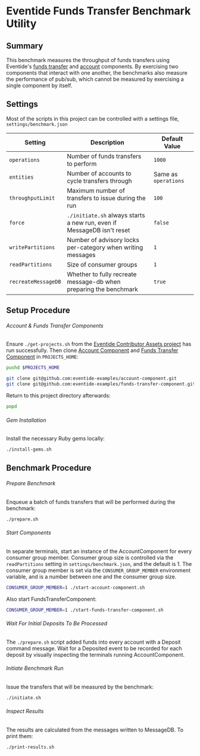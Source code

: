 # Eventide Funds Transfer Benchmark Utility

## Summary

This benchmark measures the throughput of funds transfers using Eventide's [funds transfer](https://github.com/eventide-examples/funds-transfer-component) and [account](https://github.com/eventide-examples/account-component) components. By exercising two components that interact with one another, the benchmarks also measure the performance of pub/sub, which cannot be measured by exercising a single component by itself.

## Settings

Most of the scripts in this project can be controlled with a settings file, `settings/benchmark.json`

| Setting             | Description                                                            | Default Value        |
| ------------------- | ---------------------------------------------------------------------- | -------------------- |
| `operations`        | Number of funds transfers to perform                                   | `1000`               |
| `entities`          | Number of accounts to cycle transfers through                          | Same as `operations` |
| `throughputLimit`   | Maximum number of transfers to issue during the run                    | `100`                |
| `force`             | `./initiate.sh` always starts a new run, even if MessageDB isn't reset | `false`              |
| `writePartitions`   | Number of advisory locks per-category when writing messages            | `1`                  |
| `readPartitions`    | Size of consumer groups                                                | `1`                  |
| `recreateMessageDB` | Whether to fully recreate message-db when preparing the benchmark      | `true`               |

## Setup Procedure

###### Account & Funds Transfer Components

Ensure `./get-projects.sh` from the [Eventide Contributor Assets project](https://github.com/eventide-project/contributor-assets) has run successfully. Then clone [Account Component](https://github.com/eventide-examples/account-component) and [Funds Transfer Component](https://github.com/eventide-examples/account-component) in `PROJECTS_HOME`:

``` sh
pushd $PROJECTS_HOME

git clone git@github.com:eventide-examples/account-component.git
git clone git@github.com:eventide-examples/funds-transfer-component.git
```

Return to this project directory afterwards:

``` sh
popd
```

###### Gem Installation

Install the necessary Ruby gems locally:

``` sh
./install-gems.sh
```

## Benchmark Procedure

###### Prepare Benchmark

Enqueue a batch of funds transfers that will be performed during the benchmark:

``` sh
./prepare.sh
```

###### Start Components

In separate terminals, start an instance of the AccountComponent for every consumer group member. Consumer group size is controlled via the `readPartitions` setting in `settings/benchmark.json`, and the default is 1. The consumer group member is set via the `CONSUMER_GROUP_MEMBER` environment variable, and is a number between one and the consumer group size.

``` sh
CONSUMER_GROUP_MEMBER=1 ./start-account-component.sh
```

Also start FundsTransferComponent:

``` sh
CONSUMER_GROUP_MEMBER=1 ./start-funds-transfer-component.sh
```

###### Wait For Initial Deposits To Be Processed

The `./prepare.sh` script added funds into every account with a Deposit command message. Wait for a Deposited event to be recorded for each deposit by visually inspecting the terminals running AccountComponent.

###### Initiate Benchmark Run

Issue the transfers that will be measured by the benchmark:

``` sh
./initiate.sh
```
###### Inspect Results

The results are calculated from the messages written to MessageDB. To print them:

``` sh
./print-results.sh
```
